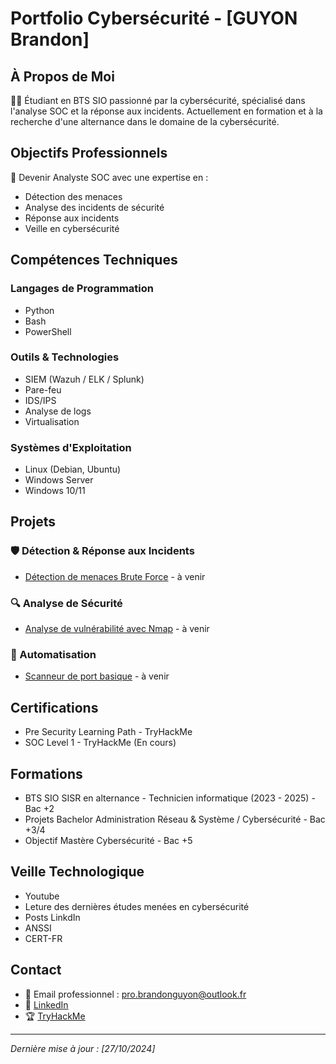 # Portfolio Cybersécurité - [GUYON Brandon]

## À Propos de Moi
👨‍💻 Étudiant en BTS SIO passionné par la cybersécurité, spécialisé dans l'analyse SOC et la réponse aux incidents. Actuellement en formation et à la recherche d'une alternance dans le domaine de la cybersécurité.

## Objectifs Professionnels
🎯 Devenir Analyste SOC avec une expertise en :
- Détection des menaces
- Analyse des incidents de sécurité
- Réponse aux incidents
- Veille en cybersécurité

## Compétences Techniques
### Langages de Programmation
- Python
- Bash
- PowerShell

### Outils & Technologies
- SIEM (Wazuh / ELK / Splunk)
- Pare-feu
- IDS/IPS
- Analyse de logs
- Virtualisation

### Systèmes d'Exploitation
- Linux (Debian, Ubuntu)
- Windows Server
- Windows 10/11

## Projets
### 🛡️ Détection & Réponse aux Incidents

- [Détection de menaces Brute Force](lien) - à venir

### 🔍 Analyse de Sécurité
- [Analyse de vulnérabilité avec Nmap](lien) - à venir

### 🤖 Automatisation
- [Scanneur de port basique](lien) - à venir

## Certifications
- Pre Security Learning Path - TryHackMe
- SOC Level 1 - TryHackMe (En cours)

## Formations
- BTS SIO SISR en alternance - Technicien informatique (2023 - 2025) - Bac +2
- Projets Bachelor Administration Réseau & Système / Cybersécurité - Bac +3/4
- Objectif Mastère Cybersécurité - Bac +5

## Veille Technologique
- Youtube
- Leture des dernières études menées en cybersécurité
- Posts LinkdIn
- ANSSI
- CERT-FR

## Contact
- 📧 Email professionnel : pro.brandonguyon@outlook.fr
- 💼 [LinkedIn](https://www.linkedin.com/in/brandonguyon/)
- 🏆 [TryHackMe](https://tryhackme.com/r/p/Nirkrolm)

---
*Dernière mise à jour : [27/10/2024]*
